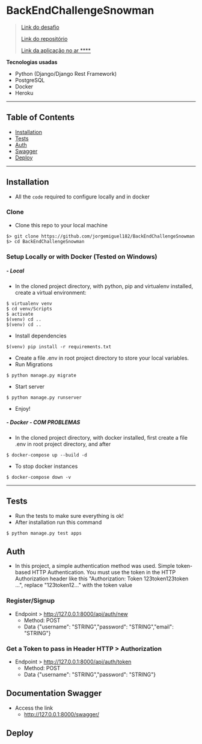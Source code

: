 # BackEndChallengeSnowman

> <p> <a href="https://gitlab.com/snowman-labs/backend-challenge"> Link do desafio </a> </p> 
> <p> <a href="https://github.com/jorgemiguel182/BackEndChallengeSnowman"> Link do repositório </a> </p> 
> <p> <a href="#"> Link da aplicação no ar ****</a> </p> 


**Tecnologias usadas**

- Python (Django/Django Rest Framework)
- PostgreSQL
- Docker
- Heroku

---

## Table of Contents 

- [Installation](#installation)
- [Tests](#tests)
- [Auth](#auth)
- [Swagger](#swagger)
- [Deploy](#deploy)

---

## Installation

- All the `code` required to configure locally and in docker

### Clone

- Clone this repo to your local machine 
```shell
$> git clone https://github.com/jorgemiguel182/BackEndChallengeSnowman
$> cd BackEndChallengeSnowman
```

### Setup Locally or with Docker (Tested on Windows)

##### - **Local**
- In the cloned project directory, with python, pip and virtualenv installed, create a virtual environment:

```shell
$ virtualenv venv
$ cd venv/Scripts
$ activate
$(venv) cd ..
$(venv) cd ..
```
- Install dependencies
```shell
$(venv) pip install -r requirements.txt
```
- Create a file .env in root project directory to store your local variables.
- Run Migrations
```shell
$ python manage.py migrate
```
- Start server
```shell
$ python manage.py runserver
```
- Enjoy!

##### - Docker - COM PROBLEMAS
- In the cloned project directory, with docker installed, first create a file .env in root project directory, and after
```shell
$ docker-compose up --build -d
```

- To stop docker instances

```shell
$ docker-compose down -v
```

---

## Tests
- Run the tests to make sure everything is ok!
- After installation run this command
```shell
$ python manage.py test apps
```


## Auth
- In this project, a simple authentication method was used. Simple token-based HTTP Authentication.
You must use the token in the HTTP Authorization header like this "Authorization: Token 123token123token ...", replace 
"123token12..." with the token value


### Register/Signup
- Endpoint > http://127.0.0.1:8000/api/auth/new
    - Method: POST
    - Data {"username": "STRING","password": "STRING","email": "STRING"}
### Get a Token to pass in Header HTTP > Authorization
- Endpoint > http://127.0.0.1:8000/api/auth/token
    - Method: POST
    - Data {"username": "STRING","password": "STRING"}





## Documentation Swagger
- Access the link
    - http://127.0.0.1:8000/swagger/
## Deploy
